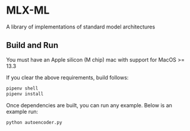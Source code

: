 # MLX-ML

A library of implementations of standard model architectures 

## Build and Run

You must have an Apple silicon (M chip) mac with support for MacOS >= 13.3

If you clear the above requirements, build follows:
```bash
pipenv shell
pipenv install
```

Once dependencies are built, you can run any example. Below is an example run:
```bash
python autoencoder.py
```